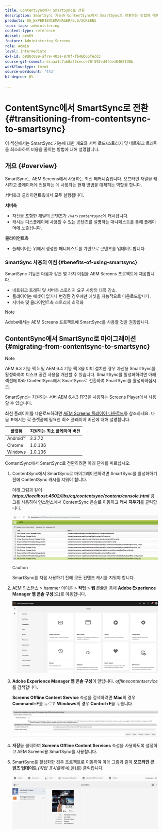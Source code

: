 ```yaml
---
title: ContentSync에서 SmartSync로 전환
description: SmartSync 기능과 ContentSync에서 SmartSync로 전환하는 방법에 대해 자세히 알아보십시오.
products: SG_EXPERIENCEMANAGER/6.5/SCREENS
topic-tags: administering
content-type: reference
docset: aem65
feature: Administering Screens
role: Admin
level: Intermediate
exl-id: b8d0c089-af79-403e-870f-fb46b66fecd3
source-git-commit: dcaaa1c7ab0a55cecce70f593ed4fded8468130b
workflow-type: tm+mt
source-wordcount: '443'
ht-degree: 0%

---
```


# ContentSync에서 SmartSync로 전환 {#transitioning-from-contentsync-to-smartsync}

이 섹션에서는 SmartSync 기능에 대한 개요와 서버 로드/스토리지 및 네트워크 트래픽을 최소화하여 비용을 줄이는 방법에 대해 설명합니다.

## 개요 {#overview}

SmartSync는 AEM Screens에서 사용하는 최신 메커니즘입니다. 오프라인 채널을 캐시하고 플레이어에 전달하는 데 사용되는 현재 방법을 대체하는 역할을 합니다.

서버측과 클라이언트측에서 모두 실행됩니다.

**서버측**

* 자산을 포함한 채널의 콘텐츠가 *`/var/contentsync`*&#x200B;에 캐시됩니다.
* 캐시는 디스플레이에 사용할 수 있는 콘텐츠를 설명하는 매니페스트를 통해 플레이어에 노출됩니다.

**클라이언트측**

* 플레이어는 위에서 생성한 매니페스트를 기반으로 콘텐츠를 업데이트합니다.

### SmartSync 사용의 이점 {#benefits-of-using-smartsync}

SmartSync 기능은 다음과 같은 몇 가지 이점을 AEM Screens 프로젝트에 제공합니다.

* 네트워크 트래픽 및 서버측 스토리지 요구 사항의 대폭 감소.
* 플레이어는 에셋이 없거나 변경된 경우에만 에셋을 지능적으로 다운로드합니다.
* 서버측 및 클라이언트측 스토리지 최적화

>[!NOTE]
>
>Adobe에서는 AEM Screens 프로젝트에 SmartSync를 사용할 것을 권장합니다.

## ContentSync에서 SmartSync로 마이그레이션 {#migrating-from-contentsync-to-smartsync}

>[!NOTE]
>
>AEM 6.3 기능 팩 5 및 AEM 6.4 기능 팩 3을 이미 설치한 경우 자산용 SmartSync를 활성화하여 디스크 공간 사용을 개선할 수 있습니다. SmartSync를 활성화하려면 아래 섹션에 따라 ContentSync에서 SmartSync로 전환하여 SmartSync를 활성화하십시오.
>
>SmartSync는 지원되는 서버 AEM 6.4.3 FP3을 사용하는 Screens Player에서 사용할 수 있습니다.
>
>최신 플레이어를 다운로드하려면 [AEM Screens 플레이어 다운로드](https://download.macromedia.com/screens/)를 참조하세요. 다음 표에서는 각 플랫폼에 필요한 최소 플레이어 버전에 대해 설명합니다.

| **플랫폼** | **지원되는 최소 플레이어 버전** |
|---|---|
| Android™ | 3.3.72 |
| Chrome | 1.0.136 |
| Windows | 1.0.136 |

ContentSync에서 SmartSync로 전환하려면 아래 단계를 따르십시오.

1. ContentSync에서 SmartSync로 마이그레이션하려면 SmartSync를 활성화하기 전에 ContentSync 캐시를 지워야 합니다.

   아래 그림과 같이 ***https://localhost:4502/libs/cq/contentsync/content/console.html*** 링크를 사용하여 인스턴스에서 ContentSync 콘솔로 이동하고 **캐시 지우기**&#x200B;를 클릭합니다.

   ![clear_contesync_cache](assets/clear_contesync_cache.png)

   >[!CAUTION]
   >
   >SmartSync를 처음 사용하기 전에 모든 컨텐츠 캐시를 지워야 합니다.

1. AEM 인스턴스 > hammer 아이콘 > **작업** > **웹 콘솔**&#x200B;을 통해 **Adobe Experience Manager 웹 콘솔 구성**(으)로 이동합니다.

   ![screen_shot_2019-02-11at15339pm](assets/screen_shot_2019-02-11at15339pm.png)

1. **Adobe Experience Manager 웹 콘솔 구성**&#x200B;이 열립니다. *offlinecontentservice*&#x200B;를 검색합니다.

   **Screens Offline Content Service** 속성을 검색하려면 **Mac**&#x200B;의 경우 **Command+F**&#x200B;를 누르고 **Windows**&#x200B;의 경우 **Control+F**&#x200B;을 누릅니다.

   ![screen_shot_2019-02-19at22643pm](assets/screen_shot_2019-02-19at22643pm.png)

1. **저장**&#x200B;을 클릭하여 **Screens Offline Content Services** 속성을 사용하도록 설정하고 AEM Screens용 SmartSync를 사용합니다.
1. SmartSync를 활성화한 경우 프로젝트로 이동하여 아래 그림과 같이 **오프라인 콘텐츠 업데이트** *(작업 표시줄에서),*&#x200B;을(를) 클릭합니다.

   ![screen_shot_2019-02-25at102605am](assets/screen_shot_2019-02-25at102605am.png)
